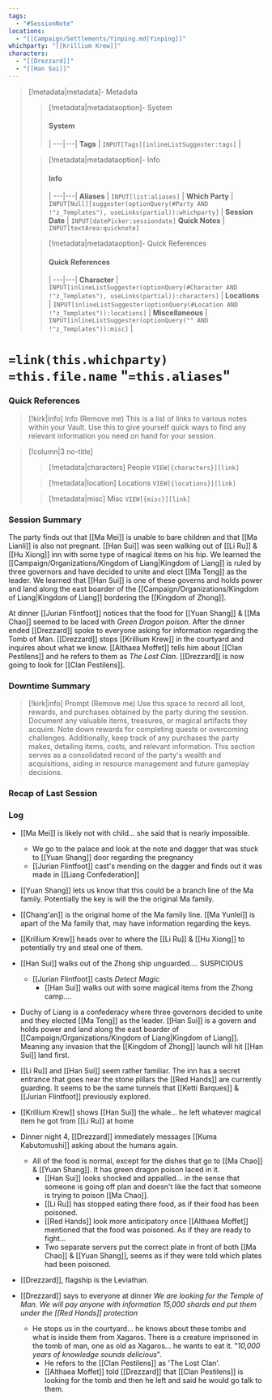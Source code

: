 ```yaml
---
tags:
  - "#SessionNote"
locations:
  - "[[Campaign/Settlements/Yinping.md|Yinping]]"
whichparty: "[[Krillium Krew]]"
characters:
  - "[[Drezzard]]"
  - "[[Han Sui]]"
---
```

> [!metadata|metadata]- Metadata 
>> [!metadata|metadataoption]- System
>> #### System
>>  |
>> ---|---|
> **Tags** | `INPUT[Tags][inlineListSuggester:tags]` |
>
>> [!metadata|metadataoption]- Info
>> #### Info
>>  |
>> ---|---|
>> **Aliases** | `INPUT[list:aliases]` |
>> **Which Party** | `INPUT[Null][suggester(optionQuery(#Party AND !"z_Templates"), useLinks(partial)):whichparty]` |
>> **Session Date** | `INPUT[datePicker:sessiondate]`
>> **Quick Notes** |  `INPUT[textArea:quicknote]`
>
>> [!metadata|metadataoption]- Quick References
>> #### Quick References
>>  |
>> ---|---|
>> **Character** | `INPUT[inlineListSuggester(optionQuery(#Character AND !"z_Templates"), useLinks(partial)):characters]` |
>> **Locations** | `INPUT[inlineListSuggester(optionQuery(#Location AND !"z_Templates")):locations]` |
>> **Miscellaneous** | `INPUT[inlineListSuggester(optionQuery("" AND !"z_Templates")):misc]` |

#  `=link(this.whichparty)` `=this.file.name` "`=this.aliases`"

### Quick References

> [!kirk|info] Info (Remove me)
This is a list of links to various notes within your Vault. Use this to give yourself quick ways to find any relevant information you need on hand for your session.

> [!column|3 no-title]
>> [!metadata|characters] People
>> `VIEW[{characters}][link]`
>
>> [!metadata|location] Locations
>> `VIEW[{locations}][link]`
>
>> [!metadata|misc] Misc
>> `VIEW[{misc}][link]`

### Session Summary

The party finds out that [[Ma Mei]] is unable to bare children and that [[Ma Lianli]] is also not pregnant. [[Han Sui]] was seen walking out of [[Li Ru]] & [[Hu Xiong]] inn with some type of magical items on his hip. We learned the [[Campaign/Organizations/Kingdom of Liang|Kingdom of Liang]] is ruled by three governors and have decided to unite and elect [[Ma Teng]] as the leader. We learned that [[Han Sui]] is one of these governs and holds power and land along the east boarder of the [[Campaign/Organizations/Kingdom of Liang|Kingdom of Liang]] bordering the [[Kingdom of Zhong]].

At dinner [[Jurian Flintfoot]] notices that the food for [[Yuan Shang]] & [[Ma Chao]] seemed to be laced with *Green Dragon poison*. After the dinner  ended [[Drezzard]] spoke to everyone asking for information regarding the Tomb of Man. [[Drezzard]] stops [[Krillium Krew]] in the courtyard and inquires about what we know. [[Althaea Moffet]] tells him about [[Clan Pestilens]] and he refers to them as *The Lost Clan*. [[Drezzard]] is now going to look for [[Clan Pestilens]].

### Downtime Summary 

> [!kirk|info] Prompt (Remove me)
Use this space to record all loot, rewards, and purchases obtained by the party during the session. Document any valuable items, treasures, or magical artifacts they acquire. Note down rewards for completing quests or overcoming challenges. Additionally, keep track of any purchases the party makes, detailing items, costs, and relevant information. This section serves as a consolidated record of the party's wealth and acquisitions, aiding in resource management and future gameplay decisions.

### Recap of Last Session 

### Log

- [[Ma Mei]] is likely not with child... she said that is nearly impossible.
	- We go to the palace and look at the note and dagger that was stuck to [[Yuan Shang]] door regarding the pregnancy
	- [[Jurian Flintfoot]] cast's mending on the dagger and finds out it was made in [[Liang Confederation]] 
- [[Yuan Shang]] lets us know that this could be a branch line of the Ma family. Potentially the key is will the the original Ma family.
- [[Chang'an]] is the original home of the Ma family line. [[Ma Yunlei]] is apart of the Ma family that, may have information regarding the keys.

- [[Krillium Krew]] heads over to where the [[Li Ru]] & [[Hu Xiong]] to potentially try and steal one of them.

- [[Han Sui]] walks out of the Zhong ship unguarded.... SUSPICIOUS
	- [[Jurian Flintfoot]] casts *Detect Magic*
		- [[Han Sui]] walks out with some magical items from the Zhong camp....


- Duchy of Liang is a confederacy where three governors decided to unite and they elected [[Ma Teng]] as the leader. [[Han Sui]] is a govern and holds power and land along the east boarder of [[Campaign/Organizations/Kingdom of Liang|Kingdom of Liang]]. Meaning any invasion that the [[Kingdom of Zhong]] launch will hit [[Han Sui]]  land first.

- [[Li Ru]] and [[Han Sui]] seem rather familiar. The inn has a secret entrance that goes near the stone pillars the [[Red Hands]] are currently guarding. It seems to be the same tunnels that [[Ketti Barques]] & [[Jurian Flintfoot]] previously explored.
  
- [[Krillium Krew]] shows [[Han Sui]] the whale... he left whatever magical item he got from [[Li Ru]] at home


- Dinner night 4, [[Drezzard]] immediately messages [[Kuma Kabutomushi]] asking about the humans again.
	- All of the food is normal, except for the dishes that go to [[Ma Chao]] & [[Yuan Shang]]. It has green dragon poison laced in it.
		- [[Han Sui]] looks shocked and appalled... in the sense that someone is going off plan and doesn't like the fact that someone is trying to poison [[Ma Chao]].
		- [[Li Ru]] has stopped eating there food, as if their food has been poisoned.
		- [[Red Hands]] look more anticipatory once [[Althaea Moffet]] mentioned that the food was poisoned. As if they are ready to fight... 
		- Two separate servers put the correct plate in front of both [[Ma Chao]] & [[Yuan Shang]], seems as if they were told which plates had been poisoned. 
- [[Drezzard]], flagship is the Leviathan. 


- [[Drezzard]] says to everyone at dinner *We are looking for the Temple of Man. We will pay anyone with information 15,000 shards and put them under the [[Red Hands]]  protection*
	- He stops us in the courtyard... he knows about these tombs and what is inside them from Xagaros. There is a creature imprisoned in the tomb of man, one as old as Xagaros... he wants to eat it. "*10,000 years of knowledge sounds delicious*". 
		- He refers to the [[Clan Pestilens]] as 'The Lost Clan'.
		- [[Althaea Moffet]] told [[Drezzard]] that [[Clan Pestilens]] is looking for the tomb and then he left and said he would go talk to them.